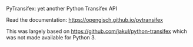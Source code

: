 
PyTransifex: yet another Python Transifex API

Read the documentation: https://opengisch.github.io/pytransifex

This was largely based on https://github.com/jakul/python-transifex which was not made available for Python 3.
